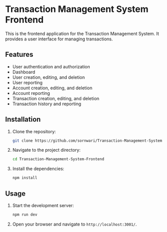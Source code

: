 # Transaction Management System Frontend

This is the frontend application for the Transaction Management System. It provides a user interface for managing transactions.

## Features

- User authentication and authorization
- Dashboard
- User creation, editing, and deletion
- User reporting
- Account creation, editing, and deletion
- Account reporting
- Transaction creation, editing, and deletion
- Transaction history and reporting

## Installation

1. Clone the repository:
    ```bash
    git clone https://github.com/sornwari/Transaction-Management-System-Frontend.git
    ```
2. Navigate to the project directory:
    ```bash
    cd Transaction-Management-System-Frontend
    ```
3. Install the dependencies:
    ```bash
    npm install
    ```

## Usage

1. Start the development server:
    ```bash
    npm run dev
    ```
2. Open your browser and navigate to `http://localhost:3001/`.

